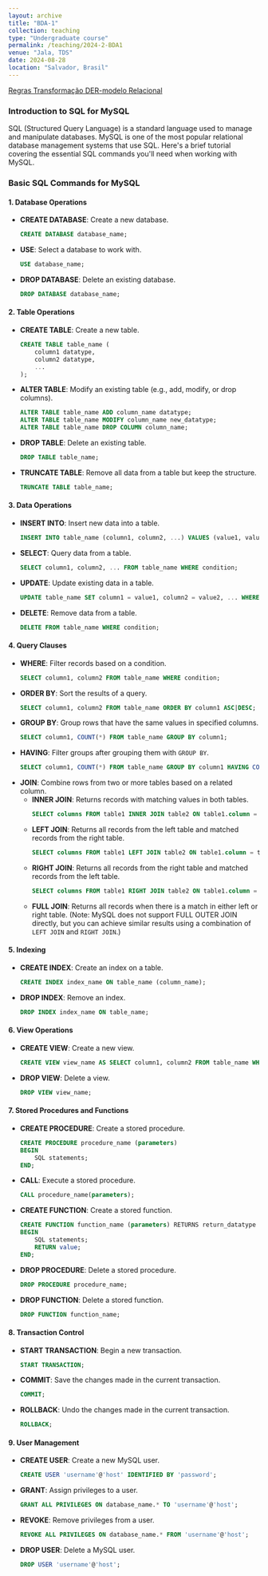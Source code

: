 ```yaml
---
layout: archive
title: "BDA-1"
collection: teaching
type: "Undergraduate course"
permalink: /teaching/2024-2-BDA1
venue: "Jala, TDS"
date: 2024-08-28
location: "Salvador, Brasil"
---
```

[Regras Transformação DER-modelo Relacional](/teaching/)

### Introduction to SQL for MySQL

SQL (Structured Query Language) is a standard language used to manage and manipulate databases. MySQL is one of the most popular relational database management systems that use SQL. Here's a brief tutorial covering the essential SQL commands you'll need when working with MySQL.

### Basic SQL Commands for MySQL

#### 1. **Database Operations**
   - **CREATE DATABASE**: Create a new database.
     ```sql
     CREATE DATABASE database_name;
     ```
   - **USE**: Select a database to work with.
     ```sql
     USE database_name;
     ```
   - **DROP DATABASE**: Delete an existing database.
     ```sql
     DROP DATABASE database_name;
     ```

#### 2. **Table Operations**
   - **CREATE TABLE**: Create a new table.
     ```sql
     CREATE TABLE table_name (
         column1 datatype,
         column2 datatype,
         ...
     );
     ```
   - **ALTER TABLE**: Modify an existing table (e.g., add, modify, or drop columns).
     ```sql
     ALTER TABLE table_name ADD column_name datatype;
     ALTER TABLE table_name MODIFY column_name new_datatype;
     ALTER TABLE table_name DROP COLUMN column_name;
     ```
   - **DROP TABLE**: Delete an existing table.
     ```sql
     DROP TABLE table_name;
     ```
   - **TRUNCATE TABLE**: Remove all data from a table but keep the structure.
     ```sql
     TRUNCATE TABLE table_name;
     ```

#### 3. **Data Operations**
   - **INSERT INTO**: Insert new data into a table.
     ```sql
     INSERT INTO table_name (column1, column2, ...) VALUES (value1, value2, ...);
     ```
   - **SELECT**: Query data from a table.
     ```sql
     SELECT column1, column2, ... FROM table_name WHERE condition;
     ```
   - **UPDATE**: Update existing data in a table.
     ```sql
     UPDATE table_name SET column1 = value1, column2 = value2, ... WHERE condition;
     ```
   - **DELETE**: Remove data from a table.
     ```sql
     DELETE FROM table_name WHERE condition;
     ```

#### 4. **Query Clauses**
   - **WHERE**: Filter records based on a condition.
     ```sql
     SELECT column1, column2 FROM table_name WHERE condition;
     ```
   - **ORDER BY**: Sort the results of a query.
     ```sql
     SELECT column1, column2 FROM table_name ORDER BY column1 ASC|DESC;
     ```
   - **GROUP BY**: Group rows that have the same values in specified columns.
     ```sql
     SELECT column1, COUNT(*) FROM table_name GROUP BY column1;
     ```
   - **HAVING**: Filter groups after grouping them with `GROUP BY`.
     ```sql
     SELECT column1, COUNT(*) FROM table_name GROUP BY column1 HAVING COUNT(*) > 1;
     ```
   - **JOIN**: Combine rows from two or more tables based on a related column.
     - **INNER JOIN**: Returns records with matching values in both tables.
       ```sql
       SELECT columns FROM table1 INNER JOIN table2 ON table1.column = table2.column;
       ```
     - **LEFT JOIN**: Returns all records from the left table and matched records from the right table.
       ```sql
       SELECT columns FROM table1 LEFT JOIN table2 ON table1.column = table2.column;
       ```
     - **RIGHT JOIN**: Returns all records from the right table and matched records from the left table.
       ```sql
       SELECT columns FROM table1 RIGHT JOIN table2 ON table1.column = table2.column;
       ```
     - **FULL JOIN**: Returns all records when there is a match in either left or right table.
       (Note: MySQL does not support FULL OUTER JOIN directly, but you can achieve similar results using a combination of `LEFT JOIN` and `RIGHT JOIN`.)

#### 5. **Indexing**
   - **CREATE INDEX**: Create an index on a table.
     ```sql
     CREATE INDEX index_name ON table_name (column_name);
     ```
   - **DROP INDEX**: Remove an index.
     ```sql
     DROP INDEX index_name ON table_name;
     ```

#### 6. **View Operations**
   - **CREATE VIEW**: Create a new view.
     ```sql
     CREATE VIEW view_name AS SELECT column1, column2 FROM table_name WHERE condition;
     ```
   - **DROP VIEW**: Delete a view.
     ```sql
     DROP VIEW view_name;
     ```

#### 7. **Stored Procedures and Functions**
   - **CREATE PROCEDURE**: Create a stored procedure.
     ```sql
     CREATE PROCEDURE procedure_name (parameters)
     BEGIN
         SQL statements;
     END;
     ```
   - **CALL**: Execute a stored procedure.
     ```sql
     CALL procedure_name(parameters);
     ```
   - **CREATE FUNCTION**: Create a stored function.
     ```sql
     CREATE FUNCTION function_name (parameters) RETURNS return_datatype
     BEGIN
         SQL statements;
         RETURN value;
     END;
     ```
   - **DROP PROCEDURE**: Delete a stored procedure.
     ```sql
     DROP PROCEDURE procedure_name;
     ```
   - **DROP FUNCTION**: Delete a stored function.
     ```sql
     DROP FUNCTION function_name;
     ```

#### 8. **Transaction Control**
   - **START TRANSACTION**: Begin a new transaction.
     ```sql
     START TRANSACTION;
     ```
   - **COMMIT**: Save the changes made in the current transaction.
     ```sql
     COMMIT;
     ```
   - **ROLLBACK**: Undo the changes made in the current transaction.
     ```sql
     ROLLBACK;
     ```

#### 9. **User Management**
   - **CREATE USER**: Create a new MySQL user.
     ```sql
     CREATE USER 'username'@'host' IDENTIFIED BY 'password';
     ```
   - **GRANT**: Assign privileges to a user.
     ```sql
     GRANT ALL PRIVILEGES ON database_name.* TO 'username'@'host';
     ```
   - **REVOKE**: Remove privileges from a user.
     ```sql
     REVOKE ALL PRIVILEGES ON database_name.* FROM 'username'@'host';
     ```
   - **DROP USER**: Delete a MySQL user.
     ```sql
     DROP USER 'username'@'host';
     ```
